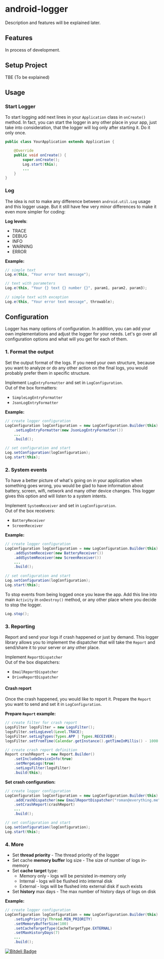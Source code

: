 android-logger
==============

Description and features will be explained later.

## Features
In process of development.

## Setup Project

TBE (To be explained)

## Usage

### Start Logger
To start logging add next lines in your `Application` class in `onCreate()` method. In fact, you can start the logger in any other place in your app, just take into consideration, that the logger will log only after starting it. Do it only once.

``` java
public class YourApplication extends Application {

	@Override
	public void onCreate() {
		super.onCreate();
		Log.start(this);
		...
	}
}
```

### Log 

The idea is not to make any difference between `android.util.Log` usage and this logger usage. But it still have few very minor differences to make it even more simpler for coding:

**Log levels**:
* TRACE
* DEBUG
* INFO
* WARNING
* ERROR

**Example:**

``` java
// simple text
Log.e(this, "Your error text message");

// text with parameters
Log.e(this, "Your {} text {} number {}", param1, param2, param3);
	
// simple text with exception
Log.e(this, "Your error text message", throwable);
```


## Configuration

Logger has many options of configuration. In addition, you can add your own implementations and adjust the logger for your needs. Let's go over all configuration options and what will you get for each of them.

### 1. Format the output
Set the output format of the logs. If you need your own structure, because you want to analyze or do any other action on the final logs, you would probably prefer them in specific structure.

Implement `LogEntryFormatter` and set in `LogConfiguration`.<br>
Out of the box formatters:
* `SimpleLogEntryFormatter`
* `JsonLogEntryFormatter`

**Example:**
``` java
// create logger configuration
LogConfiguration logConfiguration = new LogConfiguration.Builder(this)
	.setLogEntryFormatter(new JsonLogEntryFormatter())
	...
	.build();

// set configuration and start	
Log.setConfiguration(logConfiguration);
Log.start(this);
```

### 2. System events
To have a better picture of what's going on in your application when something goes wrong, you would be glad to have information about battery, screen, wifi, network and many other device changes. This logger gives this option and will listen to a system intents. 

Implement `SystemReceiver` and set in `LogConfiguration`.<br>
Out of the box receivers:
* `BatteryReceiver`
* `ScreenReceiver`
 
**Example:**

``` java
// create logger configuration
LogConfiguration logConfiguration = new LogConfiguration.Builder(this)
	.addSystemReceiver(new BatteryReceiver())
	.addSystemReceiver(new ScreenReceiver())
	...
	.build();
	
// set configuration and start	
Log.setConfiguration(logConfiguration);
Log.start(this);
```

To stop events from being logged once you leave the app. Add this line into main `Activity` in `onDestroy()` method, or any other place where you decide to stop the logger.

``` java
Log.stop();
```

### 3. Reporting
Report and send your logs if crash happened or just by demand. This logger library allows you to implement the dispatcher that will take the `Report` and send/share it to your server or any other place.

Implement `ReportDispatcher`<br>
Out of the box dispatchers:
* `EmailReportDispatcher`
* `DriveReportDispatcher`
 
#### Crash report

Once the crash happened, you would like to report it. Prepare the `Report` you want to send and set it in `LogConfiguration`.
 
**Prepare `Report` example:**

``` java
// create filter for crash report
LogsFilter logsFilter = new LogsFilter();
logsFilter.setLogLevel(Level.TRACE);
logsFilter.setLogTypes(Types.APP | Types.RECEIVER);
logsFilter.setFromTime(Calendar.getInstance().getTimeInMillis() - 1000 * 60 * 60);

// create crash report definition
Report crashReport = new Report.Builder()
    .setIncludeDeviceInfo(true)
    .setMergeLogs(true)
    .setLogsFilter(logsFilter)
    .build(this);
```

**Set crash configuration:**

``` java
// create logger configuration
LogConfiguration logConfiguration = new LogConfiguration.Builder(this)
    .addCrashDispatcher(new EmailReportDispatcher("roman@everything.me"))
    .setCrashReport(crashReport)
    ...
    .build();

// set configuration and start	
Log.setConfiguration(logConfiguration);
Log.start(this);
```

### 4. More

- Set **thread priority** - The thread priority of the logger
- Set cache **memory buffer** log size - The size of number of logs in-memory
- Set **cache target** type:
	- Memory only - logs will be persisted in-memory only
	- Internal - logs will be flushed into internal disk
	- External - logs will be flushed into external disk if such exists
- Set **history** max days - The max number of history days of logs on disk	

**Example:**

``` java
// create logger configuration
LogConfiguration logConfiguration = new LogConfiguration.Builder(this)
    .setLogPriority(Thread.MIN_PRIORITY)
    .setMemoryBufferSize(100)
    .setCacheTargetType(CacheTargetType.EXTERNAL)
    .setMaxHistoryDays(7)
    ...
    .build();
```

[![Bitdeli Badge](https://d2weczhvl823v0.cloudfront.net/EverythingMe/android-logger/trend.png)](https://bitdeli.com/free "Bitdeli Badge")